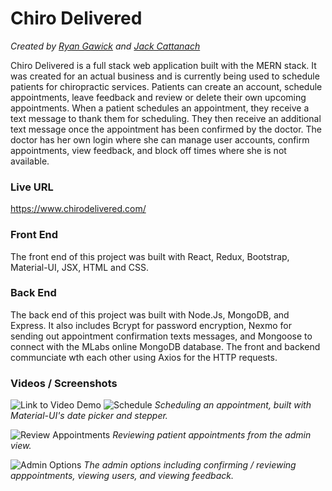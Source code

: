 # Chiro Delivered
*Created by [Ryan Gawick](https://github.com/rgawick) and [Jack Cattanach](https://github.com/jcattanach)*

Chiro Delivered is a full stack web application built with the MERN stack.  It was created for an actual business and is currently being used to schedule patients for chiropractic services. Patients can create an account, schedule appointments, leave feedback and review or delete their own upcoming appointments. When a patient schedules an appointment, they receive a text message to thank them for scheduling. They then receive an additional text message once the appointment has been confirmed by the doctor. The doctor has her own login where she can manage user accounts, confirm appointments, view feedback, and block off times where she is not available. 

### Live URL ###

https://www.chirodelivered.com/

### Front End ###

The front end of this project was built with React, Redux, Bootstrap, Material-UI, JSX, HTML and CSS.

### Back End ###

The back end of this project was built with Node.Js, MongoDB, and Express. It also includes Bcrypt for password encryption, Nexmo for sending out appointment confirmation texts messages, and Mongoose to connect with the MLabs online MongoDB database. The front and backend communciate wth each other using Axios for the HTTP requests.

### Videos / Screenshots ###
![Link to Video Demo](https://www.youtube.com/watch?v=5QUqIYNkPfA)
![Schedule](https://github.com/rgawick/chiro_delivered/blob/master/CD-Schedule.png) 
*Scheduling an appointment, built with Material-UI's date picker and stepper.* 


![Review Appointments](https://github.com/rgawick/chiro_delivered/blob/master/CD-screenshot.png)
*Reviewing patient appointments from the admin view.*


![Admin Options](https://github.com/rgawick/chiro_delivered/blob/master/CD_Admin.gif)
*The admin options including confirming / reviewing apppointments, viewing users, and viewing feedback.*
